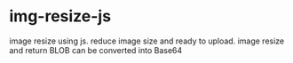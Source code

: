 # img-resize-js
image resize using js. reduce image size and ready to upload. image resize and return BLOB can be converted into Base64 

